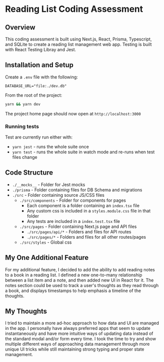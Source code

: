 # Reading List Coding Assessment

## Overview

This coding assessment is built using Next.js, React, Prisma, Typescript, and SQLite to create a reading list management web app. Testing is built with React Testing Libray and Jest.

## Installation and Setup

Create a `.env` file with the following:

```
DATABASE_URL="file:./dev.db"
```

From the root of the project:

```bash
yarn && yarn dev
```

The project home page should now open at `http://localhost:3000`

### Running tests

Test are currently run either with:
* `yarn jest` - runs the whole suite once
* `yarn test` - runs the whole suite in watch mode and re-runs when test files change

## Code Structure

* `./__mocks__` - Folder for Jest mocks
* `./prisma` - Folder containing files for DB Schema and migrations
* `./src` - Folder containing source JS/CSS files
  * `./src/components` - Folder for components for pages
    * Each component is a folder containing an `index.tsx` file
    * Any custom css is included in a `styles.module.css` file in that folder
    * Any tests are included in a `index.test.tsx` file
  * `./src/pages` - Folder containing Next.js page and API files
    * `./src/pages/api/*` - Folders and files for API routes
    * `./src/pages/*` - Folders and files for all other routes/pages
  * `./src/styles` - Global css

## My One Additional Feature

For my additional feature, I decided to add the ability to add reading notes to a book in a reading list. I defined a new one-to-many
relationship between a list item and a note, and then added new UI in React for it. The notes section could be used to track a user's
thoughts as they read through a book, and displays timestamps to help emphasis a timeline of the thoughts.

## My Thoughts

I tried to maintain a more ad-hoc approach to how data and UI are managed in the app. I personally have always preferred apps that seem
to update instantaneously and have more intuitive ways of updating data instead of the standard modal and/or form every time. I took the
time to try and show multiple different ways of approaching data management through more unique UI tricks while still maintaining strong
typing and proper state management.
